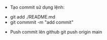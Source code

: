 - Tạo commit sử dụng lệnh:
+ git add ./README.md
+ git commmit -m "add commit"
- Push commit lên github git push origin main